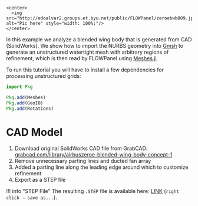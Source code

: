 ```@raw html
<center>
  <img src="http://edoalvar2.groups.et.byu.net/public/FLOWPanel/zeroebwb009.jpg" alt="Pic here" style="width: 100%;"/>
</center>
```

In this example we analyze a blended wing body that is generated from CAD
(SolidWorks).
We show how to import the NURBS geometry into [Gmsh](https://gmsh.info) to generate an
unstructured watertight mesh with arbitrary regions of refinement, which is
then read by FLOWPanel using [Meshes.jl](https://juliageometry.github.io/MeshesDocs).

To run this tutorial you will have to install a few dependencies for
processing unstructured grids:
```julia
import Pkg

Pkg.add(Meshes)
Pkg.add(GeoIO)
Pkg.add(Rotations)
```

# CAD Model
1. Download original SolidWorks CAD file from GrabCAD:
    [grabcad.com/library/airbuszeroe-blended-wing-body-concept-1](https://grabcad.com/library/airbuszeroe-blended-wing-body-concept-1)
2. Remove unnecessary parting lines and ducted fan array
3. Added a parting line along the leading edge around which to customize refinement
4. Export as a STEP file

!!! info "STEP File"
    The resulting `.STEP` file is available here:
    [LINK](https://edoalvar2.groups.et.byu.net/public/FLOWPanel/zeroebwb.STEP)
    (`right click → save as...`).

